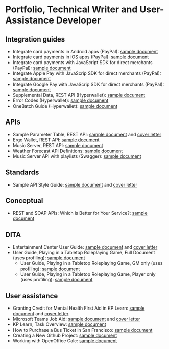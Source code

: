# Portfolio, Technical Writer and User-Assistance Developer

## Integration guides
* Integrate card payments in Android apps (PayPal): [sample document](https://github.com/devonapple/Technical-Writing-Portfolio/blob/master/docs/Sample_DevonApple_PayPal_Android_20240307.pdf)
* Integrate card payments in iOS apps (PayPal): [sample document](https://github.com/devonapple/Technical-Writing-Portfolio/blob/master/docs/Sample_DevonApple_PayPal_iOS_20240307.pdf)
* Integrate card payments with JavaScript SDK for direct merchants (PayPal): [sample document](https://github.com/devonapple/Technical-Writing-Portfolio/blob/master/docs/Sample_DevonApple_PayPal_AXO_v2_20240307.pdf)
* Integrate Apple Pay with JavaScrip SDK for direct merchants (PayPal): [sample document](https://github.com/devonapple/Technical-Writing-Portfolio/blob/master/docs/Sample_DevonApple_PayPal_ApplePay_20240307.pdf)
* Integrate Google Pay with JavaScrip SDK for direct merchants (PayPal): [sample document](https://github.com/devonapple/Technical-Writing-Portfolio/blob/master/docs/Sample_DevonApple_PayPal_GooglePay_20240307.pdf)
* Supplemental Data, REST API (Hyperwallet): [sample document](https://github.com/devonapple/Technical-Writing-Portfolio/blob/master/docs/Sample_DevonApple_Hyperwallet_SupplementalData_20240307.pdf)
* Error Codes (Hyperwallet): [sample document](https://github.com/devonapple/Technical-Writing-Portfolio/blob/master/docs/Sample_DevonApple_Hyperwallet_ErrorHandling_20240307.pdf)
* OneBatch Guide (Hyperwallet): [sample document](https://github.com/devonapple/Technical-Writing-Portfolio/blob/master/docs/Sample_DevonApple_Hyperwallet_OneBatchGuide_20240307.pdf)

## APIs
* Sample Parameter Table, REST API: [sample document](https://github.com/devonapple/Technical-Writing-Portfolio/blob/master/docs/Sample_Parameter_Table.md) and [cover letter](https://github.com/devonapple/Technical-Writing-Portfolio/blob/20240330_add_cover_letters/coverletter/coverletter_DevonApple_operation_api.pdf)
* Ergo Wallet, REST API: [sample document](https://github.com/devonapple/ergo_wiki/blob/master/Ergo-REST-API_temp.md)
* Music Server, REST API: [sample document](https://github.com/devonapple/Technical-Writing-Portfolio/blob/master/docs/Sample_DevonApple_MusicAPI_20190606.pdf)
* Weather Forecast API Definitions: [sample document](https://github.com/devonapple/Technical-Writing-Portfolio/blob/master/docs/Sample_DevonApple_forecast.md)
* Music Server API with playlists (Swagger): [sample document](https://app.swaggerhub.com/apis/devonapple/music-api/0.3.0)

## Standards
* Sample API Style Guide: [sample document](https://github.com/devonapple/Technical-Writing-Portfolio/blob/master/docs/Sample_style_guide.md) and [cover letter](https://github.com/devonapple/Technical-Writing-Portfolio/blob/20240330_add_cover_letters/coverletter/coverletter_DevonApple_team_style_guide.pdf)

## Conceptual
* REST and SOAP APIs: Which is Better for Your Service?: [sample document](https://github.com/devonapple/Technical-Writing-Portfolio/blob/master/docs/Sample_DevonApple_REST_vs_SOAP.md)

## DITA
* Entertainment Center User Guide: [sample document](https://github.com/devonapple/JPDocu-TechnicalWriting-20190731/blob/master/docs/DITA_Assignment_20190806.pdf) and [cover letter](https://github.com/devonapple/Technical-Writing-Portfolio/blob/20240330_add_cover_letters/coverletter/coverletter_DevonApple_entertainment_center.pdf)
* User Guide, Playing in a Tabletop Roleplaying Game, Full Document (uses profiling): [sample document](https://github.com/devonapple/Technical-Writing-Portfolio/blob/master/docs/userguide_TTRPG_fullprint_20190830.pdf)
  * User Guide, Playing in a Tabletop Roleplaying Game, GM only (uses profiling): [sample document](https://github.com/devonapple/Technical-Writing-Portfolio/blob/master/docs/userguide_TTRPG_GMonly_20190830.pdf)
  * User Guide, Playing in a Tabletop Roleplaying Game, Player only (uses profiling): [sample document](https://github.com/devonapple/Technical-Writing-Portfolio/blob/master/docs/userguide_TTRPG_playeronly_20190830.pdf)

## User assistance
* Granting Credit for Mental Health First Aid in KP Learn: [sample document](https://github.com/devonapple/Technical-Writing-Portfolio/blob/master/docs/Sample_DevonApple_KPLearn_AwardCreditMHFA_20220322.pdf) and [cover letter](https://github.com/devonapple/Technical-Writing-Portfolio/blob/20240330_add_cover_letters/coverletter/coverletter_DevonApple_kplearn_mhfa.pdf)
* Microsoft Teams Job Aid: [sample document](https://github.com/devonapple/Technical-Writing-Portfolio/blob/master/docs/Sample_DevonApple_MicrosoftTeamsJobAid_20190610.pdf) and [cover letter](https://github.com/devonapple/Technical-Writing-Portfolio/blob/20240330_add_cover_letters/coverletter/coverletter_DevonApple_microsoft_teams.pdf)
* KP Learn, Task Overview: [sample document](https://github.com/devonapple/Technical-Writing-Portfolio/blob/master/docs/Sample_DevonApple_KPLearn_TaskOverview_20190726.pdf) 
* How to Purchase a Bus Ticket in San Francisco: [sample document](https://github.com/devonapple/JPDocu-TechnicalWriting-20190731/wiki/How-to-Purchase-a-Bus-Ticket-in-San-Francisco )
* Creating a New Github Project: [sample document](https://github.com/devonapple/JPDocu-TechnicalWriting-20190731/wiki/Creating-a-new-Github-project)
* Working with OpenOffice Calc: [sample document](https://github.com/devonapple/Technical-Writing-Portfolio/wiki/Working-with-OpenOffice-Calc)
